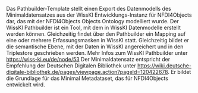 Das Pathbuilder-Template stellt einen Export des Datenmodells des Minimaldatensatzes aus der WissKI Entwicklungs-Instanz für NFDI4Objects dar, das mit der NFDI4Objects Objects Ontology modelliert wurde. Der WissKI Pathbuilder ist ein Tool, mit dem in WissKI Datenmodelle erstellt werden können. Gleichzeitig findet über den Pathbuilder ein Mapping auf eine oder mehrere Erfassungsmasken in WissKI statt. Gleichzeitig bildet er die semantische Ebene, mit der Daten in WissKI angereichert und in den Triplestore geschrieben werden. Mehr Infos zum WissKI Pathbuilder unter https://wiss-ki.eu/de/node/53
Der Minimaldatensatz entspricht der Empfehlung der Deutschen Digitalen Bibliothek unter https://wiki.deutsche-digitale-bibliothek.de/pages/viewpage.action?pageId=120422678. Er bildet die Grundlage für das Minimal Metadataset, das für NFDI4Objects entwickelt wird.

